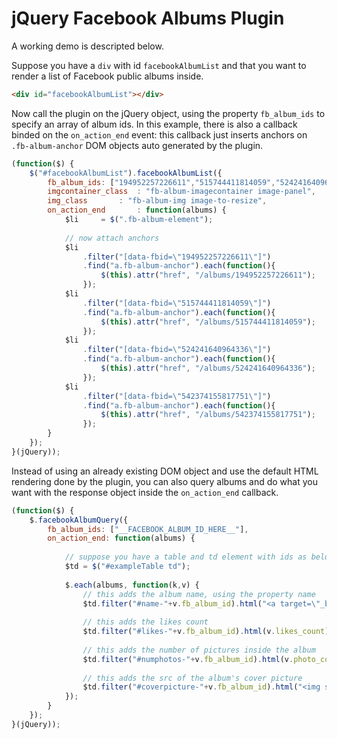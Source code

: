 # jQuery Facebook Albums Plugin

A working demo is descripted below.

Suppose you have a `div` with id `facebookAlbumList` and that you want to render a list of Facebook public albums inside.
```html
<div id="facebookAlbumList"></div>
```

Now call the plugin on the jQuery object, using the property `fb_album_ids` to specify an array of album ids.
In this example, there is also a callback binded on the `on_action_end` event: this callback just inserts anchors on `.fb-album-anchor` DOM objects auto generated by the plugin.

```javascript
(function($) {
	$("#facebookAlbumList").facebookAlbumList({
		fb_album_ids: ["194952257226611","515744411814059","524241640964336","542374155817751"],
		imgcontainer_class	: "fb-album-imagecontainer image-panel",
		img_class		: "fb-album-img image-to-resize",
		on_action_end		: function(albums) {				
			$li		= $(".fb-album-element");
		
			// now attach anchors
			$li
  				.filter("[data-fbid=\"194952257226611\"]")
  				.find("a.fb-album-anchor").each(function(){ 
  					$(this).attr("href", "/albums/194952257226611");
  				});
			$li
				.filter("[data-fbid=\"515744411814059\"]")
				.find("a.fb-album-anchor").each(function(){ 
					$(this).attr("href", "/albums/515744411814059");
				});
			$li
				.filter("[data-fbid=\"524241640964336\"]")
				.find("a.fb-album-anchor").each(function(){ 
					$(this).attr("href", "/albums/524241640964336");
				});
			$li
				.filter("[data-fbid=\"542374155817751\"]")
				.find("a.fb-album-anchor").each(function(){ 
					$(this).attr("href", "/albums/542374155817751");
				});
		}
	});
}(jQuery));
```

Instead of using an already existing DOM object and use the default HTML rendering done by the plugin, you can also query albums and do what you want with the response object inside the `on_action_end` callback.

```javascript
(function($) {
	$.facebookAlbumQuery({
		fb_album_ids: ["__FACEBOOK_ALBUM_ID_HERE__"],
		on_action_end: function(albums) {
		
			// suppose you have a table and td element with ids as below:
			$td = $("#exampleTable td");				
			
			$.each(albums, function(k,v) {
				// this adds the album name, using the property name
				$td.filter("#name-"+v.fb_album_id).html("<a target=\"_blank\" href=\""+v.fb_url+"\"><h4>"+v.name+"</h4></a>");
				
				// this adds the likes count
				$td.filter("#likes-"+v.fb_album_id).html(v.likes_count);
				
				// this adds the number of pictures inside the album
				$td.filter("#numphotos-"+v.fb_album_id).html(v.photo_count);
				
				// this adds the src of the album's cover picture
				$td.filter("#coverpicture-"+v.fb_album_id).html("<img src=\""+v.cover_photo_picture+"\" />");
			});
		}
	});
}(jQuery));
```

